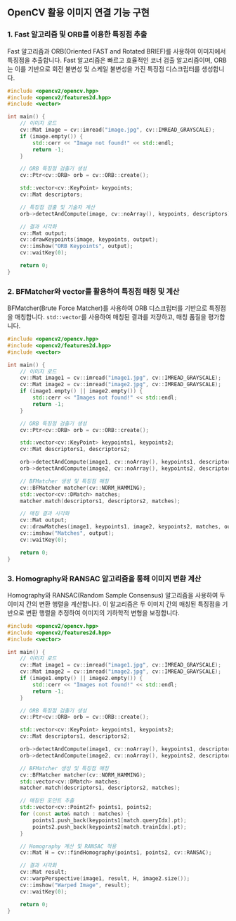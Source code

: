 ## OpenCV 활용 이미지 연결 기능 구현

### 1. Fast 알고리즘 및 ORB를 이용한 특징점 추출
Fast 알고리즘과 ORB(Oriented FAST and Rotated BRIEF)를 사용하여 이미지에서 특징점을 추출합니다. Fast 알고리즘은 빠르고 효율적인 코너 검출 알고리즘이며, ORB는 이를 기반으로 회전 불변성 및 스케일 불변성을 가진 특징점 디스크립터를 생성합니다.

```cpp
#include <opencv2/opencv.hpp>
#include <opencv2/features2d.hpp>
#include <vector>

int main() {
    // 이미지 로드
    cv::Mat image = cv::imread("image.jpg", cv::IMREAD_GRAYSCALE);
    if (image.empty()) {
        std::cerr << "Image not found!" << std::endl;
        return -1;
    }

    // ORB 특징점 검출기 생성
    cv::Ptr<cv::ORB> orb = cv::ORB::create();

    std::vector<cv::KeyPoint> keypoints;
    cv::Mat descriptors;

    // 특징점 검출 및 기술자 계산
    orb->detectAndCompute(image, cv::noArray(), keypoints, descriptors);

    // 결과 시각화
    cv::Mat output;
    cv::drawKeypoints(image, keypoints, output);
    cv::imshow("ORB Keypoints", output);
    cv::waitKey(0);

    return 0;
}
```

### 2. BFMatcher와 vector를 활용하여 특징점 매칭 및 계산
BFMatcher(Brute Force Matcher)를 사용하여 ORB 디스크립터를 기반으로 특징점을 매칭합니다. `std::vector`를 사용하여 매칭된 결과를 저장하고, 매칭 품질을 평가합니다.

```cpp
#include <opencv2/opencv.hpp>
#include <opencv2/features2d.hpp>
#include <vector>

int main() {
    // 이미지 로드
    cv::Mat image1 = cv::imread("image1.jpg", cv::IMREAD_GRAYSCALE);
    cv::Mat image2 = cv::imread("image2.jpg", cv::IMREAD_GRAYSCALE);
    if (image1.empty() || image2.empty()) {
        std::cerr << "Images not found!" << std::endl;
        return -1;
    }

    // ORB 특징점 검출기 생성
    cv::Ptr<cv::ORB> orb = cv::ORB::create();

    std::vector<cv::KeyPoint> keypoints1, keypoints2;
    cv::Mat descriptors1, descriptors2;

    orb->detectAndCompute(image1, cv::noArray(), keypoints1, descriptors1);
    orb->detectAndCompute(image2, cv::noArray(), keypoints2, descriptors2);

    // BFMatcher 생성 및 특징점 매칭
    cv::BFMatcher matcher(cv::NORM_HAMMING);
    std::vector<cv::DMatch> matches;
    matcher.match(descriptors1, descriptors2, matches);

    // 매칭 결과 시각화
    cv::Mat output;
    cv::drawMatches(image1, keypoints1, image2, keypoints2, matches, output);
    cv::imshow("Matches", output);
    cv::waitKey(0);

    return 0;
}
```

### 3. Homography와 RANSAC 알고리즘을 통해 이미지 변환 계산
Homography와 RANSAC(Random Sample Consensus) 알고리즘을 사용하여 두 이미지 간의 변환 행렬을 계산합니다. 이 알고리즘은 두 이미지 간의 매칭된 특징점을 기반으로 변환 행렬을 추정하여 이미지의 기하학적 변형을 보정합니다.

```cpp
#include <opencv2/opencv.hpp>
#include <opencv2/features2d.hpp>
#include <vector>

int main() {
    // 이미지 로드
    cv::Mat image1 = cv::imread("image1.jpg", cv::IMREAD_GRAYSCALE);
    cv::Mat image2 = cv::imread("image2.jpg", cv::IMREAD_GRAYSCALE);
    if (image1.empty() || image2.empty()) {
        std::cerr << "Images not found!" << std::endl;
        return -1;
    }

    // ORB 특징점 검출기 생성
    cv::Ptr<cv::ORB> orb = cv::ORB::create();

    std::vector<cv::KeyPoint> keypoints1, keypoints2;
    cv::Mat descriptors1, descriptors2;

    orb->detectAndCompute(image1, cv::noArray(), keypoints1, descriptors1);
    orb->detectAndCompute(image2, cv::noArray(), keypoints2, descriptors2);

    // BFMatcher 생성 및 특징점 매칭
    cv::BFMatcher matcher(cv::NORM_HAMMING);
    std::vector<cv::DMatch> matches;
    matcher.match(descriptors1, descriptors2, matches);

    // 매칭된 포인트 추출
    std::vector<cv::Point2f> points1, points2;
    for (const auto& match : matches) {
        points1.push_back(keypoints1[match.queryIdx].pt);
        points2.push_back(keypoints2[match.trainIdx].pt);
    }

    // Homography 계산 및 RANSAC 적용
    cv::Mat H = cv::findHomography(points1, points2, cv::RANSAC);

    // 결과 시각화
    cv::Mat result;
    cv::warpPerspective(image1, result, H, image2.size());
    cv::imshow("Warped Image", result);
    cv::waitKey(0);

    return 0;
}
```
